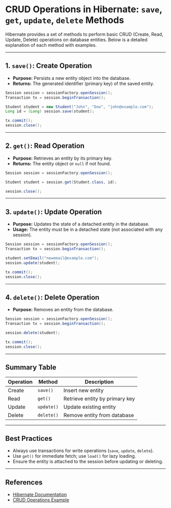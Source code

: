 # CRUD Operations in Hibernate: `save`, `get`, `update`, `delete` Methods

Hibernate provides a set of methods to perform basic CRUD (Create, Read, Update, Delete) operations on database entities. Below is a detailed explanation of each method with examples.

---

## 1. `save()`: Create Operation

- **Purpose:** Persists a new entity object into the database.
- **Returns:** The generated identifier (primary key) of the saved entity.

```java
Session session = sessionFactory.openSession();
Transaction tx = session.beginTransaction();

Student student = new Student("John", "Doe", "john@example.com");
Long id = (Long) session.save(student);

tx.commit();
session.close();
```

---

## 2. `get()`: Read Operation

- **Purpose:** Retrieves an entity by its primary key.
- **Returns:** The entity object or `null` if not found.

```java
Session session = sessionFactory.openSession();

Student student = session.get(Student.class, id);

session.close();
```

---

## 3. `update()`: Update Operation

- **Purpose:** Updates the state of a detached entity in the database.
- **Usage:** The entity must be in a detached state (not associated with any session).

```java
Session session = sessionFactory.openSession();
Transaction tx = session.beginTransaction();

student.setEmail("newemail@example.com");
session.update(student);

tx.commit();
session.close();
```

---

## 4. `delete()`: Delete Operation

- **Purpose:** Removes an entity from the database.

```java
Session session = sessionFactory.openSession();
Transaction tx = session.beginTransaction();

session.delete(student);

tx.commit();
session.close();
```

---

## Summary Table

| Operation | Method   | Description                          |
|-----------|----------|--------------------------------------|
| Create    | `save()` | Insert new entity                    |
| Read      | `get()`  | Retrieve entity by primary key       |
| Update    | `update()`| Update existing entity               |
| Delete    | `delete()`| Remove entity from database          |

---

## Best Practices

- Always use transactions for write operations (`save`, `update`, `delete`).
- Use `get()` for immediate fetch; use `load()` for lazy loading.
- Ensure the entity is attached to the session before updating or deleting.

---

## References

- [Hibernate Documentation](https://hibernate.org/orm/documentation/)
- [CRUD Operations Example](https://www.baeldung.com/hibernate-save-persist-update-merge-saveorupdate)
